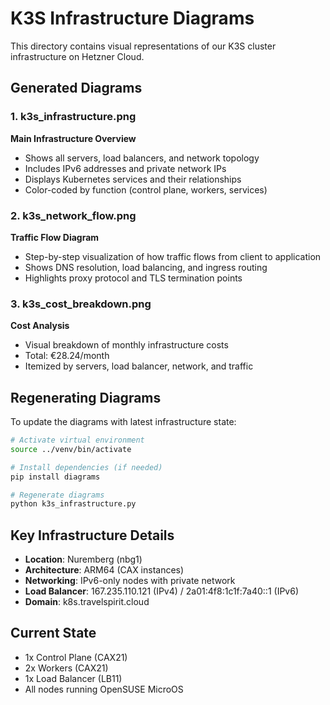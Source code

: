 # K3S Infrastructure Diagrams

This directory contains visual representations of our K3S cluster infrastructure on Hetzner Cloud.

## Generated Diagrams

### 1. k3s_infrastructure.png
**Main Infrastructure Overview**
- Shows all servers, load balancers, and network topology
- Includes IPv6 addresses and private network IPs
- Displays Kubernetes services and their relationships
- Color-coded by function (control plane, workers, services)

### 2. k3s_network_flow.png
**Traffic Flow Diagram**
- Step-by-step visualization of how traffic flows from client to application
- Shows DNS resolution, load balancing, and ingress routing
- Highlights proxy protocol and TLS termination points

### 3. k3s_cost_breakdown.png
**Cost Analysis**
- Visual breakdown of monthly infrastructure costs
- Total: €28.24/month
- Itemized by servers, load balancer, network, and traffic

## Regenerating Diagrams

To update the diagrams with latest infrastructure state:

```bash
# Activate virtual environment
source ../venv/bin/activate

# Install dependencies (if needed)
pip install diagrams

# Regenerate diagrams
python k3s_infrastructure.py
```

## Key Infrastructure Details

- **Location**: Nuremberg (nbg1)
- **Architecture**: ARM64 (CAX instances)
- **Networking**: IPv6-only nodes with private network
- **Load Balancer**: 167.235.110.121 (IPv4) / 2a01:4f8:1c1f:7a40::1 (IPv6)
- **Domain**: k8s.travelspirit.cloud

## Current State
- 1x Control Plane (CAX21)
- 2x Workers (CAX21)
- 1x Load Balancer (LB11)
- All nodes running OpenSUSE MicroOS